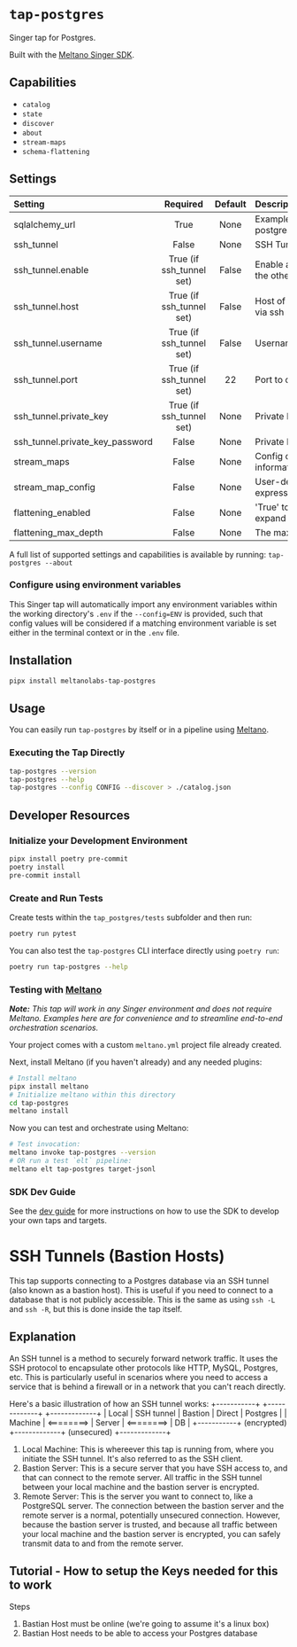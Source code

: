 # `tap-postgres`

Singer tap for Postgres.

Built with the [Meltano Singer SDK](https://sdk.meltano.com).

## Capabilities

* `catalog`
* `state`
* `discover`
* `about`
* `stream-maps`
* `schema-flattening`

## Settings

| Setting             | Required | Default | Description |
|:--------------------|:--------:|:-------:|:------------|
| sqlalchemy_url      | True     | None    | Example postgresql://postgres:postgres@localhost:5432/postgres |
| ssh_tunnel          | False    | None    | SSH Tunnel Configuration, this is a json object. |
| ssh_tunnel.enable   | True (if ssh_tunnel set) | False   | Enable an ssh tunnel (also known as bastion host), see the other ssh_tunnel.* properties for more details.
| ssh_tunnel.host | True (if ssh_tunnel set) | False   | Host of the bastion host, this is the host we'll connect to via ssh
| ssh_tunnel.username | True (if ssh_tunnel set) | False   |Username to connect to bastion host
| ssh_tunnel.port | True (if ssh_tunnel set) | 22 | Port to connect to bastion host
| ssh_tunnel.private_key | True (if ssh_tunnel set) | None | Private Key for authentication to the bastion host
| ssh_tunnel.private_key_password | False | None | Private Key Password, leave None if no password is set
| stream_maps         | False    | None    | Config object for stream maps capability. For more information check out [Stream Maps](https://sdk.meltano.com/en/latest/stream_maps.html). |
| stream_map_config   | False    | None    | User-defined config values to be used within map expressions. |
| flattening_enabled  | False    | None    | 'True' to enable schema flattening and automatically expand nested properties. |
| flattening_max_depth| False    | None    | The max depth to flatten schemas. |

A full list of supported settings and capabilities is available by running: `tap-postgres --about`

### Configure using environment variables

This Singer tap will automatically import any environment variables within the working directory's
`.env` if the `--config=ENV` is provided, such that config values will be considered if a matching
environment variable is set either in the terminal context or in the `.env` file.


## Installation

```bash
pipx install meltanolabs-tap-postgres
```

## Usage

You can easily run `tap-postgres` by itself or in a pipeline using [Meltano](https://meltano.com/).

### Executing the Tap Directly

```bash
tap-postgres --version
tap-postgres --help
tap-postgres --config CONFIG --discover > ./catalog.json
```

## Developer Resources

### Initialize your Development Environment

```bash
pipx install poetry pre-commit
poetry install
pre-commit install
```

### Create and Run Tests

Create tests within the `tap_postgres/tests` subfolder and
  then run:

```bash
poetry run pytest
```

You can also test the `tap-postgres` CLI interface directly using `poetry run`:

```bash
poetry run tap-postgres --help
```

### Testing with [Meltano](https://www.meltano.com)

_**Note:** This tap will work in any Singer environment and does not require Meltano.
Examples here are for convenience and to streamline end-to-end orchestration scenarios._

Your project comes with a custom `meltano.yml` project file already created.

Next, install Meltano (if you haven't already) and any needed plugins:

```bash
# Install meltano
pipx install meltano
# Initialize meltano within this directory
cd tap-postgres
meltano install
```

Now you can test and orchestrate using Meltano:

```bash
# Test invocation:
meltano invoke tap-postgres --version
# OR run a test `elt` pipeline:
meltano elt tap-postgres target-jsonl
```

### SDK Dev Guide

See the [dev guide](https://sdk.meltano.com/en/latest/dev_guide.html) for more instructions on how to use the SDK to
develop your own taps and targets.

# SSH Tunnels (Bastion Hosts)

This tap supports connecting to a Postgres database via an SSH tunnel (also known as a bastion host). This is useful if you need to connect to a database that is not publicly accessible. This is the same as using `ssh -L` and `ssh -R`, but this is done inside the tap itself.

## Explanation

An SSH tunnel is a method to securely forward network traffic. It uses the SSH protocol to encapsulate other protocols like HTTP, MySQL, Postgres, etc. This is particularly useful in scenarios where you need to access a service that is behind a firewall or in a network that you can't reach directly.

Here's a basic illustration of how an SSH tunnel works:
+-----------+             +-------------+             +-------------+
|   Local   |  SSH tunnel |   Bastion   |  Direct     |  Postgres   |
|  Machine  |  <========> |   Server    |  <========> |  DB         |
+-----------+ (encrypted) +-------------+ (unsecured) +-------------+

1. Local Machine: This is whereever this tap is running from, where you initiate the SSH tunnel. It's also referred to as the SSH client.
1. Bastion Server: This is a secure server that you have SSH access to, and that can connect to the remote server. All traffic in the SSH tunnel between your local machine and the bastion server is encrypted.
1. Remote Server: This is the server you want to connect to, like a PostgreSQL server. The connection between the bastion server and the remote server is a normal, potentially unsecured connection. However, because the bastion server is trusted, and because all traffic between your local machine and the bastion server is encrypted, you can safely transmit data to and from the remote server.

## Tutorial - How to setup the Keys needed for this to work

Steps
1. Bastian Host must be online (we're going to assume it's a linux box)
2. Bastian Host needs to be able to access your Postgres database
